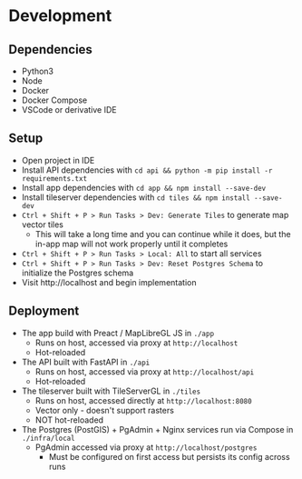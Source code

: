 # Development

## Dependencies

- Python3
- Node
- Docker
- Docker Compose
- VSCode or derivative IDE

## Setup

- Open project in IDE
- Install API dependencies with `cd api && python -m pip install -r requirements.txt`
- Install app dependencies with `cd app && npm install --save-dev`
- Install tileserver dependencies with `cd tiles && npm install --save-dev`
- `Ctrl + Shift + P > Run Tasks > Dev: Generate Tiles` to generate map vector tiles
    - This will take a long time and you can continue while it does, but the in-app map will not work properly until it completes
- `Ctrl + Shift + P > Run Tasks > Local: All` to start all services
- `Ctrl + Shift + P > Run Tasks > Dev: Reset Postgres Schema` to initialize the Postgres schema
- Visit http://localhost and begin implementation

## Deployment

- The app build with Preact / MapLibreGL JS in `./app`
    - Runs on host, accessed via proxy at `http://localhost`
    - Hot-reloaded
- The API built with FastAPI in `./api`
    - Runs on host, accessed via proxy at `http://localhost/api`
    - Hot-reloaded
- The tileserver built with TileServerGL in `./tiles`
    - Runs on host, accessed directly at `http://localhost:8080`
    - Vector only - doesn't support rasters
    - NOT hot-reloaded
- The Postgres (PostGIS) + PgAdmin + Nginx services run via Compose in `./infra/local`
    - PgAdmin accessed via proxy at `http://localhost/postgres`
        - Must be configured on first access but persists its config across runs
